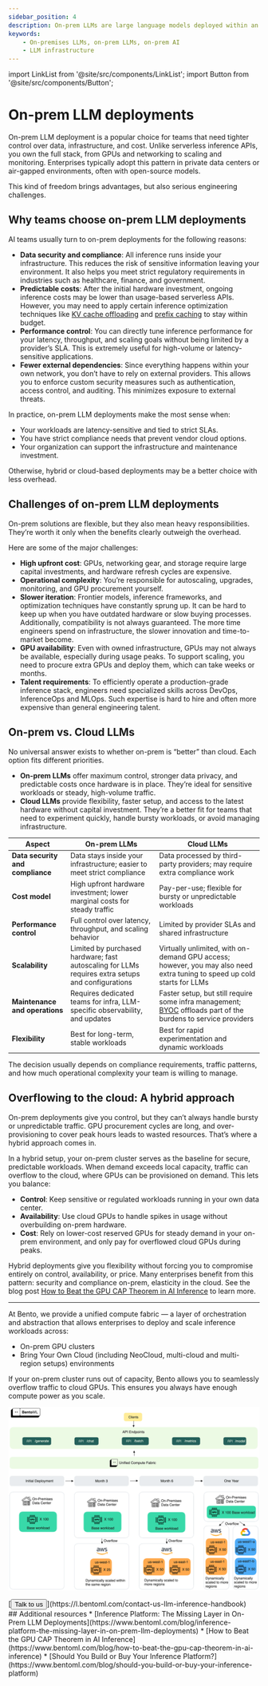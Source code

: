 ```yaml
---
sidebar_position: 4
description: On-prem LLMs are large language models deployed within an organization’s own infrastructure, such as private data centers or air-gapped environments. This pattern offers full control over data, models, performance, and cost.
keywords:
    - On-premises LLMs, on-prem LLMs, on-prem AI
    - LLM infrastructure
---
```


import LinkList from '@site/src/components/LinkList';
import Button from '@site/src/components/Button';

# On-prem LLM deployments

On-prem LLM deployment is a popular choice for teams that need tighter control over data, infrastructure, and cost. Unlike serverless inference APIs, you own the full stack, from GPUs and networking to scaling and monitoring. Enterprises typically adopt this pattern in private data centers or air-gapped environments, often with open-source models.

This kind of freedom brings advantages, but also serious engineering challenges.

## Why teams choose on-prem LLM deployments

AI teams usually turn to on-prem deployments for the following reasons:

- **Data security and compliance**: All inference runs inside your infrastructure. This reduces the risk of sensitive information leaving your environment. It also helps you meet strict regulatory requirements in industries such as healthcare, finance, and government.
- **Predictable costs**: After the initial hardware investment, ongoing inference costs may be lower than usage-based serverless APIs. However, you may need to apply certain inference optimization techniques like [KV cache offloading](../inference-optimization/kv-cache-offloading) and [prefix caching](../inference-optimization/prefix-caching) to stay within budget.
- **Performance control**: You can directly tune inference performance for your latency, throughput, and scaling goals without being limited by a provider’s SLA. This is extremely useful for high-volume or latency-sensitive applications.
- **Fewer external dependencies**: Since everything happens within your own network, you don’t have to rely on external providers. This allows you to enforce custom security measures such as authentication, access control, and auditing. This minimizes exposure to external threats.

In practice, on-prem LLM deployments make the most sense when:

- Your workloads are latency-sensitive and tied to strict SLAs.
- You have strict compliance needs that prevent vendor cloud options.
- Your organization can support the infrastructure and maintenance investment.

Otherwise, hybrid or cloud-based deployments may be a better choice with less overhead.

## Challenges of on-prem LLM deployments

On-prem solutions are flexible, but they also mean heavy responsibilities. They’re worth it only when the benefits clearly outweigh the overhead.

Here are some of the major challenges:

- **High upfront cost**: GPUs, networking gear, and storage require large capital investments, and hardware refresh cycles are expensive.
- **Operational complexity**: You’re responsible for autoscaling, upgrades, monitoring, and GPU procurement yourself.
- **Slower iteration**: Frontier models, inference frameworks, and optimization techniques have constantly sprung up. It can be hard to keep up when you have outdated hardware or slow buying processes. Additionally, compatibility is not always guaranteed. The more time engineers spend on infrastructure, the slower innovation and time-to-market become.
- **GPU availability**: Even with owned infrastructure, GPUs may not always be available, especially during usage peaks. To support scaling, you need to procure extra GPUs and deploy them, which can take weeks or months.
- **Talent requirements**: To efficiently operate a production-grade inference stack, engineers need specialized skills across DevOps, InferenceOps and MLOps. Such expertise is hard to hire and often more expensive than general engineering talent.

## On-prem vs. Cloud LLMs

No universal answer exists to whether on-prem is “better” than cloud. Each option fits different priorities.

- **On-prem LLMs** offer maximum control, stronger data privacy, and predictable costs once hardware is in place. They’re ideal for sensitive workloads or steady, high-volume traffic.
- **Cloud LLMs** provide flexibility, faster setup, and access to the latest hardware without capital investment. They’re a better fit for teams that need to experiment quickly, handle bursty workloads, or avoid managing infrastructure.

| Aspect | On-prem LLMs | Cloud LLMs |
| --- | --- | --- |
| **Data security and compliance** | Data stays inside your infrastructure; easier to meet strict compliance | Data processed by third-party providers; may require extra compliance work |
| **Cost model** | High upfront hardware investment; lower marginal costs for steady traffic | Pay-per-use; flexible for bursty or unpredictable workloads |
| **Performance control** | Full control over latency, throughput, and scaling behavior | Limited by provider SLAs and shared infrastructure |
| **Scalability** | Limited by purchased hardware; fast autoscaling for LLMs requires extra setups and configurations | Virtually unlimited, with on-demand GPU access; however, you may also need extra tuning to speed up cold starts for LLMs |
| **Maintenance and operations**  | Requires dedicated teams for infra, LLM-specific observability, and updates | Faster setup, but still require some infra management; [BYOC](./bring-your-own-cloud) offloads part of the burdens to service providers |
| **Flexibility** | Best for long-term, stable workloads | Best for rapid experimentation and dynamic workloads |

The decision usually depends on compliance requirements, traffic patterns, and how much operational complexity your team is willing to manage.

## Overflowing to the cloud: A hybrid approach

On-prem deployments give you control, but they can’t always handle bursty or unpredictable traffic. GPU procurement cycles are long, and over-provisioning to cover peak hours leads to wasted resources. That’s where a hybrid approach comes in.

In a hybrid setup, your on-prem cluster serves as the baseline for secure, predictable workloads. When demand exceeds local capacity, traffic can overflow to the cloud, where GPUs can be provisioned on demand. This lets you balance:

- **Control**: Keep sensitive or regulated workloads running in your own data center.
- **Availability**: Use cloud GPUs to handle spikes in usage without overbuilding on-prem hardware.
- **Cost**: Rely on lower-cost reserved GPUs for steady demand in your on-prem environment, and only pay for overflowed cloud GPUs during peaks.

Hybrid deployments give you flexibility without forcing you to compromise entirely on control, availability, or price. Many enterprises benefit from this pattern: security and compliance on-prem, elasticity in the cloud. See the blog post [How to Beat the GPU CAP Theorem in AI Inference](https://www.bentoml.com/blog/how-to-beat-the-gpu-cap-theorem-in-ai-inference) to learn more.

---

At Bento, we provide a unified compute fabric — a layer of orchestration and abstraction that allows enterprises to deploy and scale inference workloads across:

- On-prem GPU clusters
- Bring Your Own Cloud (including NeoCloud, multi-cloud and multi-region setups) environments

If your on-prem cluster runs out of capacity, Bento allows you to seamlessly overflow traffic to cloud GPUs. This ensures you always have enough compute power as you scale.

![overflow-to-cloud-gpus.png](./img/overflow-to-cloud-gpus.png)

<div style={{ margin: '3rem 0' }}>
[<Button>Talk to us</Button>](https://l.bentoml.com/contact-us-llm-inference-handbook)
</div>

<LinkList>
  ## Additional resources
  * [Inference Platform: The Missing Layer in On-Prem LLM Deployments](https://www.bentoml.com/blog/inference-platform-the-missing-layer-in-on-prem-llm-deployments)
  * [How to Beat the GPU CAP Theorem in AI Inference](https://www.bentoml.com/blog/how-to-beat-the-gpu-cap-theorem-in-ai-inference)
  * [Should You Build or Buy Your Inference Platform?](https://www.bentoml.com/blog/should-you-build-or-buy-your-inference-platform)
</LinkList>